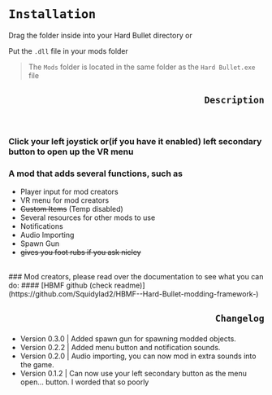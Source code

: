 # ```Installation```

Drag the folder inside into your Hard Bullet directory or 

Put the `.dll` file in your mods folder
>The `Mods` folder is located in the same folder as the `Hard Bullet.exe` file

## <p align="right">```Description```

<br>

### Click your left joystick or(if you have it enabled) left secondary button to open up the VR menu

### A mod that adds several functions, such as
- Player input for mod creators
- VR menu for mod creators
- ~~Custom Items~~ (Temp disabled)
- Several resources for other mods to use
- Notifications
- Audio Importing
- Spawn Gun
- ~~gives you foot rubs if you ask nicley~~ 
<br>
### Mod creators, please read over the documentation to see what you can do: 
#### [HBMF github (check readme)](https://github.com/Squidylad2/HBMF--Hard-Bullet-modding-framework-)

## <p align="right">```Changelog```

- Version 0.3.0 | Added spawn gun for spawning modded objects.
- Version 0.2.2 | Added menu button and notification sounds.
- Version 0.2.0 | Audio importing, you can now mod in extra sounds into the game.
- Version 0.1.2 | Can now use your left secondary button as the menu open... button. I worded that so poorly

